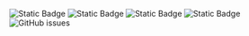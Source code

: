 ![Static Badge](https://img.shields.io/badge/blacklists-61-000000) ![Static Badge](https://img.shields.io/badge/blacklisted-2995984-cc0000) ![Static Badge](https://img.shields.io/badge/whitelisted-2254-00CC00) ![Static Badge](https://img.shields.io/badge/streaming_blacklist-28107-000000) ![GitHub issues](https://img.shields.io/github/issues/fabriziosalmi/blacklists)
